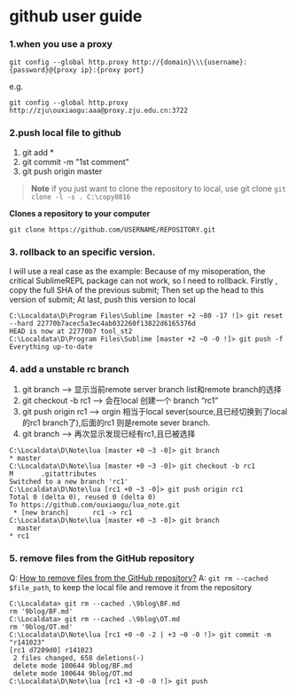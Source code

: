 github user guide
====

### 1.when you use a proxy 

```
git config --global http.proxy http://{domain}\\\{username}:{password}@{proxy ip}:{proxy port}
```
e.g.
```
git config --global http.proxy http://zju\ouxiaogu:aaa@proxy.zju.edu.cn:3722
```

### 2.push local file to github

1. git add *
2. git commit -m "1st comment"
3. git push origin master  

>**Note**
> if you just want to clone the repository to local, use git clone
> <code>git clone -l -s . C:\copy0816</code>

**Clones a repository to your computer**
```
git clone https://github.com/USERNAME/REPOSITORY.git
```

### 3. rollback to an specific version.
I will use a real case as the example: Because of my misoperation, the critical SublimeREPL package can not work, so I need to rollback. 
Firstly , copy the full SHA of the previous submit; Then set up the head to this version of submit; At last, push this version to local 

```
C:\Localdata\D\Program Files\Sublime [master +2 ~80 -17 !]> git reset --hard 22770b7acec5a3ec4ab032260f13822d6165376d
HEAD is now at 22770b7 tool_st2 
C:\Localdata\D\Program Files\Sublime [master +2 ~0 -0 !]> git push -f
Everything up-to-date
```
### 4. add a unstable rc branch

1. git branch -->  显示当前remote server branch list和remote branch的选择
2. git checkout -b rc1 --> 会在local 创建一个 branch “rc1”
3. git push origin rc1 --> orgin 相当于local sever(source,且已经切换到了local的rc1 branch了),后面的rc1 则是remote sever branch.
4. git branch --> 再次显示发现已经有rc1,且已被选择

```
C:\Localdata\D\Note\lua [master +0 ~3 -0]> git branch
* master
C:\Localdata\D\Note\lua [master +0 ~3 -0]> git checkout -b rc1
M       .gitattributes
Switched to a new branch 'rc1'
C:\Localdata\D\Note\lua [rc1 +0 ~3 -0]> git push origin rc1
Total 0 (delta 0), reused 0 (delta 0)
To https://github.com/ouxiaogu/lua_note.git
 * [new branch]      rc1 -> rc1
C:\Localdata\D\Note\lua [master +0 ~3 -0]> git branch
  master
* rc1
```

### 5. remove files from the GitHub repository 

Q: [How to remove files from the GitHub repository?](http://stackoverflow.com/questions/11121352/how-to-remove-files-from-the-github-repository)
A: `git rm --cached $file_path`, to keep the local file and remove it from the repository

```
C:\Localdata> git rm --cached .\9blog\BF.md
rm '9blog/BF.md'
C:\Localdata> git rm --cached .\9blog\OT.md
rm '9blog/OT.md'
C:\Localdata\D\Note\lua [rc1 +0 ~0 -2 | +3 ~0 -0 !]> git commit -m "r141023"
[rc1 d7209d0] r141023
 2 files changed, 658 deletions(-)
 delete mode 100644 9blog/BF.md
 delete mode 100644 9blog/OT.md
C:\Localdata\D\Note\lua [rc1 +3 ~0 -0 !]> git push
```
